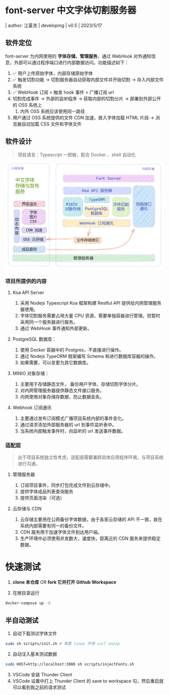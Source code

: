 # font-server 中文字体切割服务器

| author: 江夏尧 | developing | v0.5 | 2023/5/17

## 软件定位

font-server 为内网使用的 **字体存储、管理服务**，通过 WebHook 对外通知信息，外部可以通过程序端口进行内部数据访问。功能描述如下：

1. ✅ 用户上传原始字体，内部存储原始字体
2. ✅ 触发切割功能 -> 切割服务器自动获取内部文件并开始切割 -> 存入内部文件系统
3. ✅ WebHook 订阅 > 触发 hook 事件 > 广播订阅 url
4. 切割完成事件 -> 外部的监听程序 -> 获取内部的切割分片 -> 部署到外部公开的 OSS 系统上
    1. 内外 OSS 系统应该使用同一路径
5. 用户通过 OSS 系统提供的文件 CDN 加速，嵌入字体加载 HTML 片段 -> 浏览器自动加载 CSS 文件和字体文件

## 软件设计

> 项目语言：Typescript 一把梭，配合 Docker 、shell 自动化

![软件架构图](./assets/arch.png)

### 项目所提供的内容

1. Koa API Server

    1. 采用 Nodejs Typescript Koa 框架构建 Restful API 提供给内网管理服务器使用。
    2. 字体切割服务需要占用大量 CPU 资源，需要单独容器进行管理。但暂时采用同一个服务器进行服务。
    3. 通过 WebHook 事件通知外部更新。

2. PostgreSQL 数据库：

    1. 使用 Docker 容器中的 Postgres，不直接进行操作。
    2. 通过 Nodejs TypeORM 框架编写 Schema 和进行数据库容器的操作。
    3. 如果需要，可以变更为其它数据库。

3. MINIO 对象存储：

    1. 主要用于存储静态文件， 备份用户字体、存储切割字体分片。
    2. 对内网管理服务器提供静态文件接口服务。
    3. 内网使用对象存储存数据，防止数据丢失。

4. Webhook 订阅通讯

    1. 主要通过发布订阅模式广播项目系统内部的事件变化。
    2. 通过请求添加外部服务器的 url 到事件监听表中。
    3. 当系统内部触发事件时，向监听的 url 发送事件数据。

### 适配层

> 出于项目系统独立性考虑，适配层需要兼顾具体应用程序环境，与项目系统进行沟通。

1. 管理服务器

    1. 订阅项目事件，同步打包完成文件到云存储中。
    2. 提供字体成品列表查询服务
    3. 提供页面渲染（可选）

2. 云存储与 CDN

    1. 云存储主要用在公网备份字体数据，由于各家云存储的 API 不一致，故在系统内部需要有同一的备份文件。
    2. CDN 服务用于加速字体文件到达用户端。
    3. 生产环境中必须使用并发数大，速度快，距离近的 CDN 服务来提供稳定数据。

# 快速测试

1. **clone 本仓库** OR **fork 它并打开 Github Workspace**

2. 在根目录运行

```sh
docker-compose up -d
```

## 半自动测试

1. 自动下载测试字体文件

```bash
sudo sh scripts/init.sh # 需要 linux 环境 curl unzip
```

2. 自动注入基本测试数据

```sh
sudo HOST=http://localhost:3000 sh scripts/injectFonts.sh
```

3. VSCode 安装 Thunder Client
4. VSCode 设置中打上 Thunder Client 的 save to workspace 勾，然后重启就可以看到我之前的请求测试

